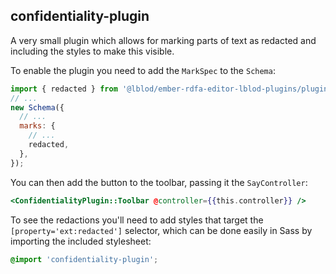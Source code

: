 ## confidentiality-plugin

A very small plugin which allows for marking parts of text as redacted and including the styles to make this visible.

To enable the plugin you need to add the `MarkSpec` to the `Schema`:

``` js
import { redacted } from '@lblod/ember-rdfa-editor-lblod-plugins/plugins/confidentiality-plugin/marks/redacted';
// ...
new Schema({
  // ...
  marks: {
    // ...
    redacted,
  },
});
```

You can then add the button to the toolbar, passing it the `SayController`:

``` hbs
<ConfidentialityPlugin::Toolbar @controller={{this.controller}} />
```

To see the redactions you'll need to add styles that target the `[property='ext:redacted']` selector, which can be done easily in Sass by importing the included stylesheet:

``` scss
@import 'confidentiality-plugin';
```

